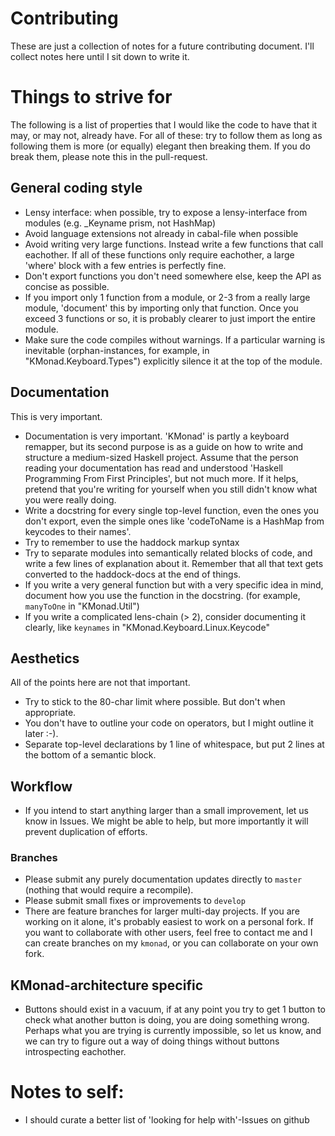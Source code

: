 # Contributing

These are just a collection of notes for a future contributing document. I'll
collect notes here until I sit down to write it.

# Things to strive for
The following is a list of properties that I would like the code to have that it
may, or may not, already have. For all of these: try to follow them as long as
following them is more (or equally) elegant then breaking them. If you do break
them, please note this in the pull-request.
## General coding style
- Lensy interface: when possible, try to expose a lensy-interface from modules
  (e.g. _Keyname prism, not HashMap)
- Avoid language extensions not already in cabal-file when possible
- Avoid writing very large functions. Instead write a few functions that call
  eachother. If all of these functions only require eachother, a large 'where'
  block with a few entries is perfectly fine.
- Don't export functions you don't need somewhere else, keep the API as concise
  as possible.
- If you import only 1 function from a module, or 2-3 from a really large
  module, 'document' this by importing only that function. Once you exceed 3
  functions or so, it is probably clearer to just import the entire module.
- Make sure the code compiles without warnings. If a particular warning is
  inevitable (orphan-instances, for example, in "KMonad.Keyboard.Types")
  explicitly silence it at the top of the module.
## Documentation
This is very important.
- Documentation is very important. 'KMonad' is partly a keyboard remapper, but
  its second purpose is as a guide on how to write and structure a medium-sized
  Haskell project. Assume that the person reading your documentation has read
  and understood 'Haskell Programming From First Principles', but not much more.
  If it helps, pretend that you're writing for yourself when you still didn't
  know what you were really doing.
- Write a docstring for every single top-level function, even the ones you don't
  export, even the simple ones like 'codeToName is a HashMap from keycodes to
  their names'.
- Try to remember to use the haddock markup syntax
- Try to separate modules into semantically related blocks of code, and write a
  few lines of explanation about it. Remember that all that text gets converted
  to the haddock-docs at the end of things.
- If you write a very general function but with a very specific idea in mind,
  document how you use the function in the docstring. (for example, `manyToOne`
  in "KMonad.Util")
- If you write a complicated lens-chain (> 2), consider documenting it clearly,
  like `keynames` in "KMonad.Keyboard.Linux.Keycode"

## Aesthetics
All of the points here are not that important.
- Try to stick to the 80-char limit where possible. But don't when appropriate.
- You don't have to outline your code on operators, but I might outline it later
  :-).
- Separate top-level declarations by 1 line of whitespace, but put 2 lines at
  the bottom of a semantic block.
## Workflow
- If you intend to start anything larger than a small improvement, let us know
  in Issues. We might be able to help, but more importantly it will prevent
  duplication of efforts.
### Branches
- Please submit any purely documentation updates directly to `master` (nothing
  that would require a recompile).
- Please submit small fixes or improvements to `develop`
- There are feature branches for larger multi-day projects. If you are working
  on it alone, it's probably easiest to work on a personal fork. If you want to
  collaborate with other users, feel free to contact me and I can create
  branches on my `kmonad`, or you can collaborate on your own fork.
## KMonad-architecture specific
- Buttons should exist in a vacuum, if at any point you try to get 1 button to
  check what another button is doing, you are doing something wrong. Perhaps
  what you are trying is currently impossible, so let us know, and we can try to
  figure out a way of doing things without buttons introspecting eachother.
  
# Notes to self:
- I should curate a better list of 'looking for help with'-Issues on github
